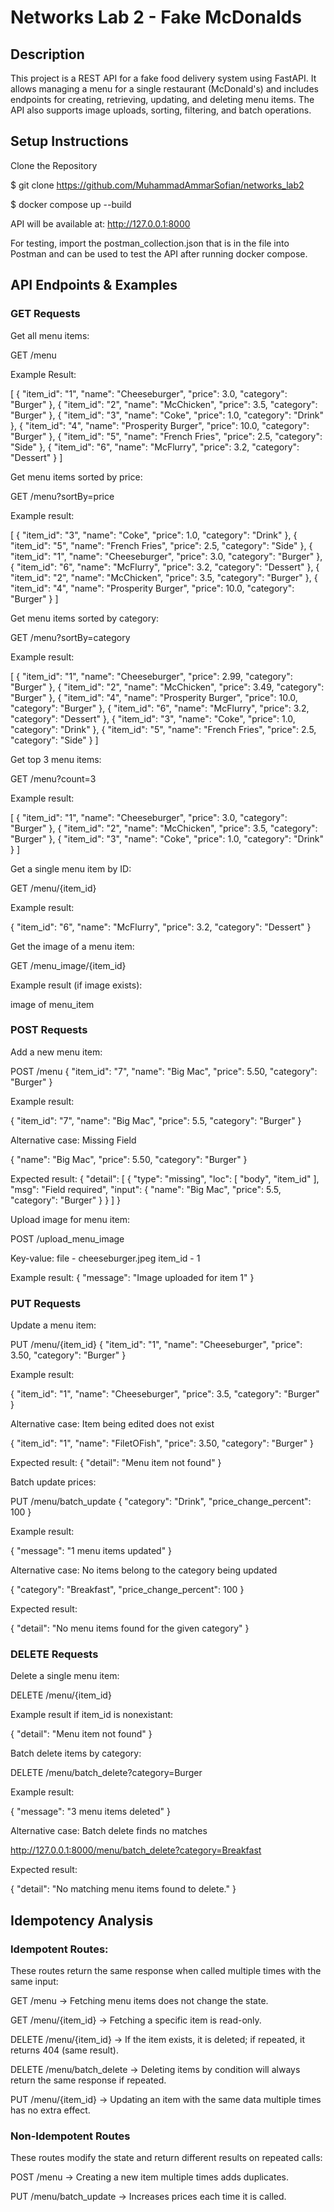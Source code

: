 # Networks Lab 2 - Fake McDonalds

## Description

This project is a REST API for a fake food delivery system using FastAPI. It allows managing a menu for a single restaurant (McDonald's) and includes endpoints for creating, retrieving, updating, and deleting menu items. The API also supports image uploads, sorting, filtering, and batch operations.

## Setup Instructions

Clone the Repository

$ git clone https://github.com/MuhammadAmmarSofian/networks_lab2

$ docker compose up --build

API will be available at: http://127.0.0.1:8000

For testing, import the postman_collection.json that is in the file into Postman and can be used to test the API after running docker compose.

## API Endpoints & Examples

### GET Requests


Get all menu items:

GET /menu

Example Result:

[
    {
        "item_id": "1",
        "name": "Cheeseburger",
        "price": 3.0,
        "category": "Burger"
    },
    {
        "item_id": "2",
        "name": "McChicken",
        "price": 3.5,
        "category": "Burger"
    },
    {
        "item_id": "3",
        "name": "Coke",
        "price": 1.0,
        "category": "Drink"
    },
    {
        "item_id": "4",
        "name": "Prosperity Burger",
        "price": 10.0,
        "category": "Burger"
    },
    {
        "item_id": "5",
        "name": "French Fries",
        "price": 2.5,
        "category": "Side"
    },
    {
        "item_id": "6",
        "name": "McFlurry",
        "price": 3.2,
        "category": "Dessert"
    }
]


Get menu items sorted by price:

GET /menu?sortBy=price

Example result:

[
    {
        "item_id": "3",
        "name": "Coke",
        "price": 1.0,
        "category": "Drink"
    },
    {
        "item_id": "5",
        "name": "French Fries",
        "price": 2.5,
        "category": "Side"
    },
    {
        "item_id": "1",
        "name": "Cheeseburger",
        "price": 3.0,
        "category": "Burger"
    },
    {
        "item_id": "6",
        "name": "McFlurry",
        "price": 3.2,
        "category": "Dessert"
    },
    {
        "item_id": "2",
        "name": "McChicken",
        "price": 3.5,
        "category": "Burger"
    },
    {
        "item_id": "4",
        "name": "Prosperity Burger",
        "price": 10.0,
        "category": "Burger"
    }
]


Get menu items sorted by category:

GET /menu?sortBy=category

Example result:

[
    {
        "item_id": "1",
        "name": "Cheeseburger",
        "price": 2.99,
        "category": "Burger"
    },
    {
        "item_id": "2",
        "name": "McChicken",
        "price": 3.49,
        "category": "Burger"
    },
    {
        "item_id": "4",
        "name": "Prosperity Burger",
        "price": 10.0,
        "category": "Burger"
    },
    {
        "item_id": "6",
        "name": "McFlurry",
        "price": 3.2,
        "category": "Dessert"
    },
    {
        "item_id": "3",
        "name": "Coke",
        "price": 1.0,
        "category": "Drink"
    },
    {
        "item_id": "5",
        "name": "French Fries",
        "price": 2.5,
        "category": "Side"
    }
]

Get top 3 menu items:

GET /menu?count=3

Example result:

[
    {
        "item_id": "1",
        "name": "Cheeseburger",
        "price": 3.0,
        "category": "Burger"
    },
    {
        "item_id": "2",
        "name": "McChicken",
        "price": 3.5,
        "category": "Burger"
    },
    {
        "item_id": "3",
        "name": "Coke",
        "price": 1.0,
        "category": "Drink"
    }
]

Get a single menu item by ID:

GET /menu/{item_id}

Example result:

{
    "item_id": "6",
    "name": "McFlurry",
    "price": 3.2,
    "category": "Dessert"
}

Get the image of a menu item:

GET /menu_image/{item_id}

Example result (if image exists):

image of menu_item

### POST Requests

Add a new menu item:

POST /menu
{
    "item_id": "7",
    "name": "Big Mac",
    "price": 5.50,
    "category": "Burger"
}

Example result:

{
    "item_id": "7",
    "name": "Big Mac",
    "price": 5.5,
    "category": "Burger"
}

Alternative case: Missing Field

{
    "name": "Big Mac",
    "price": 5.50,
    "category": "Burger"
}

Expected result:
{
    "detail": [
        {
            "type": "missing",
            "loc": [
                "body",
                "item_id"
            ],
            "msg": "Field required",
            "input": {
                "name": "Big Mac",
                "price": 5.5,
                "category": "Burger"
            }
        }
    ]
}

Upload image for menu item:

POST /upload_menu_image

Key-value:
file - cheeseburger.jpeg
item_id - 1

Example result:
{
    "message": "Image uploaded for item 1"
}

### PUT Requests


Update a menu item:

PUT /menu/{item_id}
{
    "item_id": "1",
    "name": "Cheeseburger",
    "price": 3.50,
    "category": "Burger"
}

Example result:

{
    "item_id": "1",
    "name": "Cheeseburger",
    "price": 3.5,
    "category": "Burger"
}

Alternative case: Item being edited does not exist

{
    "item_id": "1",
    "name": "FiletOFish",
    "price": 3.50,
    "category": "Burger"
}

Expected result:
{
    "detail": "Menu item not found"
}

Batch update prices:

PUT /menu/batch_update
{
    "category": "Drink",
    "price_change_percent": 100
}

Example result:

{
    "message": "1 menu items updated"
}

Alternative case: No items belong to the category being updated

{
    "category": "Breakfast",
    "price_change_percent": 100
}

Expected result:

{
    "detail": "No menu items found for the given category"
}

### DELETE Requests

Delete a single menu item:

DELETE /menu/{item_id}

Example result if item_id is nonexistant:

{
    "detail": "Menu item not found"
}

Batch delete items by category:

DELETE /menu/batch_delete?category=Burger

Example result:

{
    "message": "3 menu items deleted"
}

Alternative case: Batch delete finds no matches

http://127.0.0.1:8000/menu/batch_delete?category=Breakfast

Expected result:

{
    "detail": "No matching menu items found to delete."
}

## Idempotency Analysis

### Idempotent Routes:

These routes return the same response when called multiple times with the same input:

GET /menu → Fetching menu items does not change the state.

GET /menu/{item_id} → Fetching a specific item is read-only.

DELETE /menu/{item_id} → If the item exists, it is deleted; if repeated, it returns 404 (same result).

DELETE /menu/batch_delete → Deleting items by condition will always return the same response if repeated.

PUT /menu/{item_id} → Updating an item with the same data multiple times has no extra effect.


### Non-Idempotent Routes

These routes modify the state and return different results on repeated calls:

POST /menu → Creating a new item multiple times adds duplicates.

PUT /menu/batch_update → Increases prices each time it is called.
